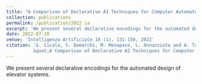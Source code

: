 ```yaml
---
title: "A Comparison of Declarative AI Techniques for Computer Automated Design of Elevator Systems"
collection: publications
permalink: /publication/2022_ia
excerpt: 'We present several declarative encodings for the automated design of elevator systems.'
date: 2022-07-20
venue: 'Intelligenza Artificiale 16 (1), 131-150, 2022'
citation: 'G. Cicala, S. Demarchi, M. Menapace, L. Annunziata and A. Tacchella (2022),
          &quot;A Comparison of Declarative AI Techniques for Computer Automated Design of Elevator Systems.&quot; <i>in Intelligenza Artificiale 16 (1), 131-150, 2022.</i>'
---
```


We present several declarative encodings for the automated design of elevator systems.
